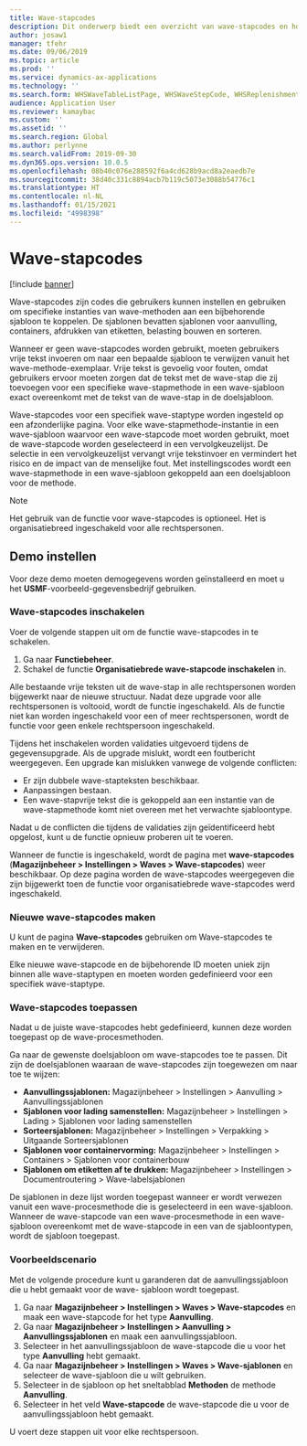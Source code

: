 ```yaml
---
title: Wave-stapcodes
description: Dit onderwerp biedt een overzicht van wave-stapcodes en hoe deze worden gebruikt.
author: josaw1
manager: tfehr
ms.date: 09/06/2019
ms.topic: article
ms.prod: ''
ms.service: dynamics-ax-applications
ms.technology: ''
ms.search.form: WHSWaveTableListPage, WHSWaveStepCode, WHSReplenishmentTemplates, WHSWaveTemplateTable
audience: Application User
ms.reviewer: kamaybac
ms.custom: ''
ms.assetid: ''
ms.search.region: Global
ms.author: perlynne
ms.search.validFrom: 2019-09-30
ms.dyn365.ops.version: 10.0.5
ms.openlocfilehash: 08b40c076e288592f6a4cd628b9acd8a2eaedb7e
ms.sourcegitcommit: 38d40c331c8894acb7b119c5073e3088b54776c1
ms.translationtype: HT
ms.contentlocale: nl-NL
ms.lasthandoff: 01/15/2021
ms.locfileid: "4998398"
---
```

# <a name="wave-step-codes"></a>Wave-stapcodes

[!include [banner](../includes/banner.md)]

Wave-stapcodes zijn codes die gebruikers kunnen instellen en gebruiken om specifieke instanties van wave-methoden aan een bijbehorende sjabloon te koppelen. De sjablonen bevatten sjablonen voor aanvulling, containers, afdrukken van etiketten, belasting bouwen en sorteren.

Wanneer er geen wave-stapcodes worden gebruikt, moeten gebruikers vrije tekst invoeren om naar een bepaalde sjabloon te verwijzen vanuit het wave-methode-exemplaar. Vrije tekst is gevoelig voor fouten, omdat gebruikers ervoor moeten zorgen dat de tekst met de wave-stap die zij toevoegen voor een specifieke wave-stapmethode in een wave-sjabloon exact overeenkomt met de tekst van de wave-stap in de doelsjabloon.

Wave-stapcodes voor een specifiek wave-staptype worden ingesteld op een afzonderlijke pagina. Voor elke wave-stapmethode-instantie in een wave-sjabloon waarvoor een wave-stapcode moet worden gebruikt, moet de wave-stapcode worden geselecteerd in een vervolgkeuzelijst. De selectie in een vervolgkeuzelijst vervangt vrije tekstinvoer en vermindert het risico en de impact van de menselijke fout. Met instellingscodes wordt een wave-stapmethode in een wave-sjabloon gekoppeld aan een doelsjabloon voor de methode.

> [!NOTE]
> Het gebruik van de functie voor wave-stapcodes is optioneel. Het is organisatiebreed ingeschakeld voor alle rechtspersonen.

## <a name="setup-demo"></a>Demo instellen 

Voor deze demo moeten demogegevens worden geïnstalleerd en moet u het **USMF**-voorbeeld-gegevensbedrijf gebruiken.

### <a name="enable-wave-step-codes"></a>Wave-stapcodes inschakelen

Voer de volgende stappen uit om de functie wave-stapcodes in te schakelen.

1. Ga naar **Functiebeheer**.
2. Schakel de functie **Organisatiebrede wave-stapcode inschakelen** in.

Alle bestaande vrije teksten uit de wave-stap in alle rechtspersonen worden bijgewerkt naar de nieuwe structuur. Nadat deze upgrade voor alle rechtspersonen is voltooid, wordt de functie ingeschakeld. Als de functie niet kan worden ingeschakeld voor een of meer rechtspersonen, wordt de functie voor geen enkele rechtspersoon ingeschakeld.

Tijdens het inschakelen worden validaties uitgevoerd tijdens de gegevensupgrade. Als de upgrade mislukt, wordt een foutbericht weergegeven. Een upgrade kan mislukken vanwege de volgende conflicten:

- Er zijn dubbele wave-stapteksten beschikbaar.
- Aanpassingen bestaan.
- Een wave-stapvrije tekst die is gekoppeld aan een instantie van de wave-stapmethode komt niet overeen met het verwachte sjabloontype.

Nadat u de conflicten die tijdens de validaties zijn geïdentificeerd hebt opgelost, kunt u de functie opnieuw proberen uit te voeren.

Wanneer de functie is ingeschakeld, wordt de pagina met **wave-stapcodes** (**Magazijnbeheer \> Instellingen \> Waves \> Wave-stapcodes**) weer beschikbaar. Op deze pagina worden de wave-stapcodes weergegeven die zijn bijgewerkt toen de functie voor organisatiebrede wave-stapcodes werd ingeschakeld.

### <a name="create-new-wave-step-codes"></a>Nieuwe wave-stapcodes maken

U kunt de pagina **Wave-stapcodes** gebruiken om Wave-stapcodes te maken en te verwijderen.

Elke nieuwe wave-stapcode en de bijbehorende ID moeten uniek zijn binnen alle wave-staptypen en moeten worden gedefinieerd voor een specifiek wave-staptype.

### <a name="apply-wave-step-codes"></a>Wave-stapcodes toepassen

Nadat u de juiste wave-stapcodes hebt gedefinieerd, kunnen deze worden toegepast op de wave-procesmethoden.

Ga naar de gewenste doelsjabloon om wave-stapcodes toe te passen. Dit zijn de doelsjablonen waaraan de wave-stapcodes zijn toegewezen om naar toe te wijzen:

- **Aanvullingssjablonen:** Magazijnbeheer \> Instellingen \> Aanvulling \> Aanvullingssjablonen
- **Sjablonen voor lading samenstellen:** Magazijnbeheer \> Instellingen \> Lading \> Sjablonen voor lading samenstellen
- **Sorteersjablonen:** Magazijnbeheer \> Instellingen \> Verpakking \> Uitgaande Sorteersjablonen
- **Sjablonen voor containervorming:** Magazijnbeheer \> Instellingen \> Containers \> Sjablonen voor containerbouw
- **Sjablonen om etiketten af te drukken:** Magazijnbeheer \> Instellingen \> Documentroutering \> Wave-labelsjablonen

De sjablonen in deze lijst worden toegepast wanneer er wordt verwezen vanuit een wave-procesmethode die is geselecteerd in een wave-sjabloon. Wanneer de wave-stapcode van een wave-procesmethode in een wave-sjabloon overeenkomt met de wave-stapcode in een van de sjabloontypen, wordt de sjabloon toegepast.

### <a name="sample-scenario"></a>Voorbeeldscenario

Met de volgende procedure kunt u garanderen dat de aanvullingssjabloon die u hebt gemaakt voor de wave- sjabloon wordt toegepast.

1. Ga naar **Magazijnbeheer \> Instellingen \> Waves \> Wave-stapcodes** en maak een wave-stapcode for het type **Aanvulling**.
2. Ga naar **Magazijnbeheer \> Instellingen \> Aanvulling \> Aanvullingssjablonen** en maak een aanvullingssjabloon.
3. Selecteer in het aanvullingssjabloon de wave-stapcode die u voor het type **Aanvulling** hebt gemaakt.
4. Ga naar **Magazijnbeheer \> Instellingen \> Waves \> Wave-sjablonen** en selecteer de wave-sjabloon die u wilt gebruiken.
5. Selecteer in de sjabloon op het sneltabblad **Methoden** de methode **Aanvulling**.
6. Selecteer in het veld **Wave-stapcode** de wave-stapcode die u voor de aanvullingssjabloon hebt gemaakt.

U voert deze stappen uit voor elke rechtspersoon.

